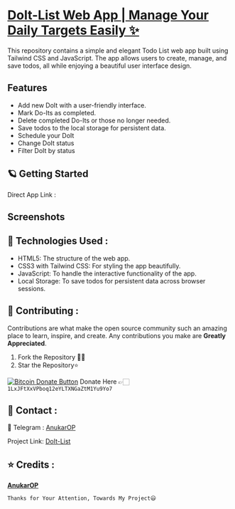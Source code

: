 # [**DoIt-List** Web App | Manage Your Daily Targets Easily ✨](https://doit-list.vercel.app/)

This repository contains a simple and elegant Todo List web app built using Tailwind CSS and JavaScript. The app allows users to create, manage, and save todos, all while enjoying a beautiful user interface design.

## Features

- Add new DoIt with a user-friendly interface.
- Mark Do-Its as completed.
- Delete completed Do-Its or those no longer needed.
- Save todos to the local storage for persistent data.
- Schedule your DoIt
- Change DoIt status
- Filter DoIt by status

## 🪐 Getting Started

Direct App Link : 


## Screenshots



## 🚀 Technologies Used : 

- HTML5: The structure of the web app.
- CSS3 with Tailwind CSS: For styling the app beautifully.
- JavaScript: To handle the interactive functionality of the app.
- Local Storage: To save todos for persistent data across browser sessions.

## 💖 Contributing :

Contributions are what make the open source community such an amazing place to learn, inspire, and create. Any contributions you make are **Greatly Appreciated**.

1. Fork the Repository 🤝🏻
2. Star the Repository⭐

<a href="bitcoin:1LxJFtXxVPboq12eYLTXNGaZtM1Yu9Yo7">![Bitcoin Donate Button](https://www.drupal.org/files/project-images/bitcoindonate.png)</a> Donate Here 👉🏻`1LxJFtXxVPboq12eYLTXNGaZtM1Yu9Yo7`

## 📱 Contact :

🚀 Telegram : [AnukarOP](telegram.me/AnukarOP)

Project Link: [DoIt-List](https://github.com/AnukarOP/DoIt-List)

## ⭐ Credits :

[**AnukarOP**](https://github.com/AnukarOP)

```Thanks for Your Attention, Towards My Project😃```


